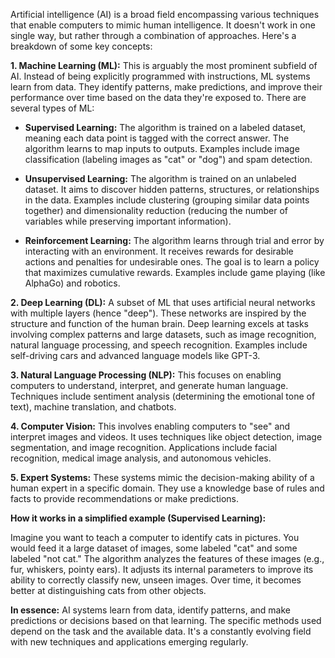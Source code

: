 Artificial intelligence (AI) is a broad field encompassing various techniques that enable computers to mimic human intelligence.  It doesn't work in one single way, but rather through a combination of approaches.  Here's a breakdown of some key concepts:

**1. Machine Learning (ML):** This is arguably the most prominent subfield of AI.  Instead of being explicitly programmed with instructions, ML systems learn from data.  They identify patterns, make predictions, and improve their performance over time based on the data they're exposed to.  There are several types of ML:

* **Supervised Learning:** The algorithm is trained on a labeled dataset, meaning each data point is tagged with the correct answer.  The algorithm learns to map inputs to outputs. Examples include image classification (labeling images as "cat" or "dog") and spam detection.

* **Unsupervised Learning:** The algorithm is trained on an unlabeled dataset.  It aims to discover hidden patterns, structures, or relationships in the data. Examples include clustering (grouping similar data points together) and dimensionality reduction (reducing the number of variables while preserving important information).

* **Reinforcement Learning:** The algorithm learns through trial and error by interacting with an environment.  It receives rewards for desirable actions and penalties for undesirable ones.  The goal is to learn a policy that maximizes cumulative rewards.  Examples include game playing (like AlphaGo) and robotics.

**2. Deep Learning (DL):** A subset of ML that uses artificial neural networks with multiple layers (hence "deep").  These networks are inspired by the structure and function of the human brain.  Deep learning excels at tasks involving complex patterns and large datasets, such as image recognition, natural language processing, and speech recognition.  Examples include self-driving cars and advanced language models like GPT-3.

**3. Natural Language Processing (NLP):** This focuses on enabling computers to understand, interpret, and generate human language.  Techniques include sentiment analysis (determining the emotional tone of text), machine translation, and chatbots.

**4. Computer Vision:** This involves enabling computers to "see" and interpret images and videos.  It uses techniques like object detection, image segmentation, and image recognition.  Applications include facial recognition, medical image analysis, and autonomous vehicles.

**5. Expert Systems:** These systems mimic the decision-making ability of a human expert in a specific domain.  They use a knowledge base of rules and facts to provide recommendations or make predictions.

**How it works in a simplified example (Supervised Learning):**

Imagine you want to teach a computer to identify cats in pictures.  You would feed it a large dataset of images, some labeled "cat" and some labeled "not cat."  The algorithm analyzes the features of these images (e.g., fur, whiskers, pointy ears).  It adjusts its internal parameters to improve its ability to correctly classify new, unseen images.  Over time, it becomes better at distinguishing cats from other objects.


**In essence:** AI systems learn from data, identify patterns, and make predictions or decisions based on that learning. The specific methods used depend on the task and the available data.  It's a constantly evolving field with new techniques and applications emerging regularly.
